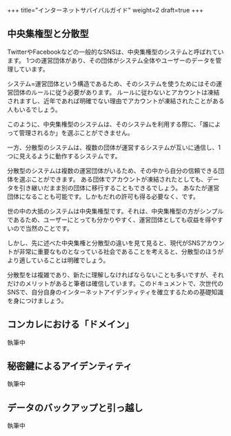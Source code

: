 +++
title="インターネットサバイバルガイド"
weight=2
draft=true
+++

## 中央集権型と分散型
TwitterやFacebookなどの一般的なSNSは、中央集権型のシステムと呼ばれています。
1つの運営団体があり、その団体がシステム全体やユーザーのデータを管理しています。

システム=運営団体という構造であるため、そのシステムを使うためにはその運営団体のルールに従う必要があります。
ルールに従わないとアカウントは凍結されますし、近年であれば明確でない理由でアカウントが凍結されたことがある人もいるでしょう。

このように、中央集権型のシステムは、そのシステムを利用する際に、「誰によって管理されるか」を選ぶことができません。

一方、分散型のシステムは、複数の団体が運営するシステムが互いに通信し、1つに見えるように動作するシステムです。

分散型のシステムは複数の運営団体がいるため、その中から自分の信頼できる団体を選ぶことができます。
ある団体でアカウントが凍結されたとしても、データを引き継いだまま別の団体に移行することもできるでしょう。
あなたが運営団体になることも可能です。しかもだれの許可も得る必要なく、です。

世の中の大抵のシステムは中央集権型です。それは、中央集権型の方がシンプルであるため、ユーザーにとっても分かりやすく、運営団体としても収益を得やすいので当然のことです。

しかし、先に述べた中央集権と分散型の違いを見て見ると、現代がSNSアカウントが非常に重要なものとなっている社会であることを考えると、分散型のほうがより適していることは明確でしょう。

分散型をは複雑であり、新たに理解しなければならないことも多いですが、それだけのメリットがあると筆者は確信しています。このドキュメントで、次世代のSNSで、自分自身のインターネットアイデンティティを確立するための基礎知識を身につけましょう。

## コンカレにおける「ドメイン」
執筆中

## 秘密鍵によるアイデンティティ
執筆中

## データのバックアップと引っ越し
執筆中

